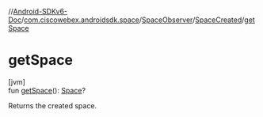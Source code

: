 //[Android-SDKv6-Doc](../../../../index.md)/[com.ciscowebex.androidsdk.space](../../index.md)/[SpaceObserver](../index.md)/[SpaceCreated](index.md)/[getSpace](get-space.md)

# getSpace

[jvm]\
fun [getSpace](get-space.md)(): [Space](../../-space/index.md)?

Returns the created space.
